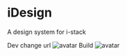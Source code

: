 # iDesign
A design system for i-stack

Dev change url
![avatar](../../statics/images/colors.jpg)
Build
![avatar](https://kaoruha.github.io/iDesign/idesign/src/statics/images/colors.jpg)
